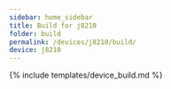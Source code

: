 ```yaml
---
sidebar: home_sidebar
title: Build for j8210
folder: build
permalink: /devices/j8210/build/
device: j8210
---
```

{% include templates/device_build.md %}
